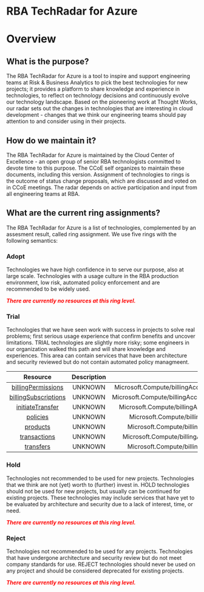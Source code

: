 
RBA TechRadar for Azure
=======================

# Overview

## What is the purpose?


The RBA TechRadar for Azure is a tool to inspire and support engineering teams at Risk & Business Analytics to pick the best technologies for new projects; it provides a platform to share knowledge and experience in technologies, to reflect on technology decisions and continuously evolve our technology landscape.  Based on the pioneering work at Thought Works, our radar sets out the changes in technologies that are interesting in cloud development - changes that we think our engineering teams should pay attention to and consider using in their projects.
## How do we maintain it?


The RBA TechRadar for Azure is maintained by the Cloud Center of Excellence - an open group of senior RBA technologists committed to devote time to this purpose.  The CCoE self organizes to maintain these documents, including this version.  Assignment of technologies to rings is the outcome of status change proposals, which are discussed and voted on in CCoE meetings.  The radar depends on active participation and input from all engineering teams at RBA.
## What are the current ring assignments?


The RBA TechRadar for Azure is a list of technologies, complemented by an assesment result, called ring assignment.  We use five rings with the following semantics:
### Adopt


Technologies we have high confidence in to serve our purpose, also at large scale.  Technologies with a usage culture in the RBA production environment, low risk, automated policy enforcement and are recommended to be widely used.  
  
***<font color="red"> There are currently no resources at this ring level. </font>***
### Trial


Technologies that we have seen work with success in projects to solve real problems;  first serious usage experience that confirm benefits and uncover limitations.  TRIAL technologies are slightly more risky; some engineers in our organization walked this path and will share knowledge and experiences.  This area can contain services that have been architecture and security reviewed but do not contain automated policy managmeent.  

|Resource|Description|Path|Status|
| :---: | :---: | :---: | :---: |
|[billingPermissions](https://github.com/openrba/python-azure-techradar/blob/master/Microsoft.Compute/billingAccounts/customers/billingPermissions)|UNKNOWN|Microsoft.Compute/billingAccounts/customers/billingPermissions|TRIAL|
|[billingSubscriptions](https://github.com/openrba/python-azure-techradar/blob/master/Microsoft.Compute/billingAccounts/customers/billingSubscriptions)|UNKNOWN|Microsoft.Compute/billingAccounts/customers/billingSubscriptions|TRIAL|
|[initiateTransfer](https://github.com/openrba/python-azure-techradar/blob/master/Microsoft.Compute/billingAccounts/customers/initiateTransfer)|UNKNOWN|Microsoft.Compute/billingAccounts/customers/initiateTransfer|TRIAL|
|[policies](https://github.com/openrba/python-azure-techradar/blob/master/Microsoft.Compute/billingAccounts/customers/policies)|UNKNOWN|Microsoft.Compute/billingAccounts/customers/policies|TRIAL|
|[products](https://github.com/openrba/python-azure-techradar/blob/master/Microsoft.Compute/billingAccounts/customers/products)|UNKNOWN|Microsoft.Compute/billingAccounts/customers/products|TRIAL|
|[transactions](https://github.com/openrba/python-azure-techradar/blob/master/Microsoft.Compute/billingAccounts/customers/transactions)|UNKNOWN|Microsoft.Compute/billingAccounts/customers/transactions|TRIAL|
|[transfers](https://github.com/openrba/python-azure-techradar/blob/master/Microsoft.Compute/billingAccounts/customers/transfers)|UNKNOWN|Microsoft.Compute/billingAccounts/customers/transfers|TRIAL|

### Hold


Technologies not recommended to be used for new projects. Technologies that we think are not (yet) worth to (further) invest in.  HOLD technologies should not be used for new projects, but usually can be continued for existing projects.  These technologies may include services that have yet to be evaluated by architecture and security due to a lack of interest, time, or need.  
  
***<font color="red"> There are currently no resources at this ring level. </font>***
### Reject


Technologies not recommended to be used for any projects. Technologies that have undergone architecture and security review but do not meet company standards for use.  REJECT technologies should never be used on any project and should be considered deprecated for existing projects.  
  
***<font color="red"> There are currently no resources at this ring level. </font>***